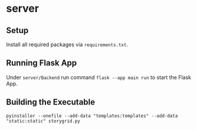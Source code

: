 # server
## Setup
Install all required packages via `requirements.txt`.

## Running Flask App
Under `server/Backend` run command `flask --app main run` to start the Flask App.

## Building the Executable
`pyinstaller --onefile --add-data "templates:templates" --add-data "static:static" storygrid.py`
